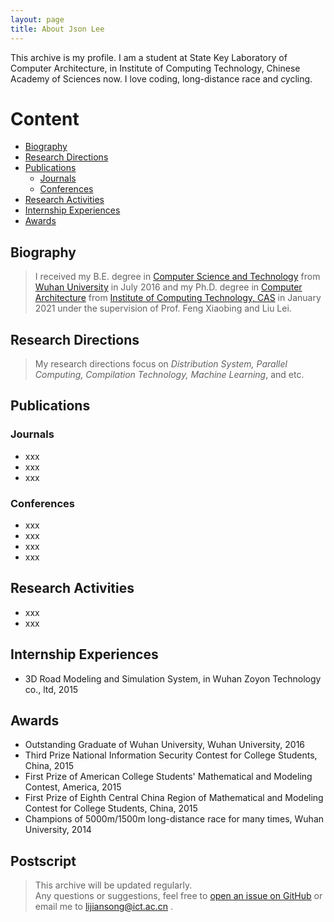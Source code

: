 ```yaml
---
layout: page
title: About Json Lee
---
```


<p class="message">
  This archive is my profile. I am a student at State Key Laboratory of Computer Architecture, in Institute of Computing Technology, Chinese Academy of Sciences now. I love coding, long-distance race and cycling.
</p>

# Content
* [Biography](#biography)
* [Research Directions](#research-directions)
* [Publications](#publications)
  * [Journals](#journals)
  * [Conferences](#conferences)
* [Research Activities](#research-activities)
* [Internship Experiences](#internship-experiences)
* [Awards](#awards)

## Biography
> I received my B.E. degree in [Computer Science and Technology](http://cs.whu.edu.cn/) from [Wuhan University](http://www.whu.edu.cn) in July 2016 and my Ph.D. degree in [Computer Architecture](http://www.carch.ac.cn/) from [Institute of Computing Technology, CAS](http://www.ict.ac.cn) in January 2021 under the supervision of Prof. Feng Xiaobing and Liu Lei.

## Research Directions
> My research directions focus on *Distribution System, Parallel Computing, Compilation Technology, Machine Learning*, and etc.

## Publications
### Journals

+ xxx
+ xxx
+ xxx

### Conferences
+ xxx
+ xxx
+ xxx
+ xxx

## Research Activities
+ xxx
+ xxx

## Internship Experiences
+ 3D Road Modeling and Simulation System, in Wuhan Zoyon Technology co., ltd, 2015

## Awards
+ Outstanding Graduate of Wuhan University, Wuhan University, 2016
+ Third Prize National Information Security Contest for College Students, China, 2015
+ First Prize of American College Students' Mathematical and Modeling Contest, America, 2015
+ First Prize of Eighth Central China Region of Mathematical and Modeling Contest for College Students, China, 2015
+ Champions of 5000m/1500m long-distance race for many times, Wuhan University, 2014

## Postscript
> This archive will be updated regularly.  
Any questions or suggestions, feel free to [open an issue on GitHub](https://github.com/lijiansong) or email me to lijiansong@ict.ac.cn .